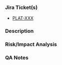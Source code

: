 ### Jira Ticket(s)

- [PLAT-XXX](https://leaflink.atlassian.net/browse/PLAT-XXX)

### Description

<Replace this with a brief description of the changes>

### Risk/Impact Analysis

<Replace this with your assessment of the overall risk and impact of the changes to production>

### QA Notes

<Replace this with any additional information necessary to aid QA in testing the changes>
